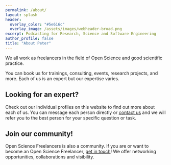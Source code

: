 ```yaml
---
permalink: /about/
layout: splash
header:
  overlay_color: "#5e616c"
  overlay_image: /assets/images/webheader-broad.png
excerpt: Podcasting for Research, Science and Software Engineering
author_profile: false
title: "About Peter"
---
```



We all work as freelancers in the field of Open Science and good scientific
practice.

You can book us for trainings, consulting, events, research projects, and more. Each of us is
an expert but our expertise varies.

## Looking for an expert?
Check out our individual profiles on this website to find out more about each
of us. You can message each person directly or [contact us](/contact) and we
will refer you to the best person for your specific question or task.

## Join our community!
Open Science Freelancers is also a community. If you are or want to become an
Open Science Freelancer, [get in touch](/contact)! We offer networking
opportunities, collaborations and visibility.
